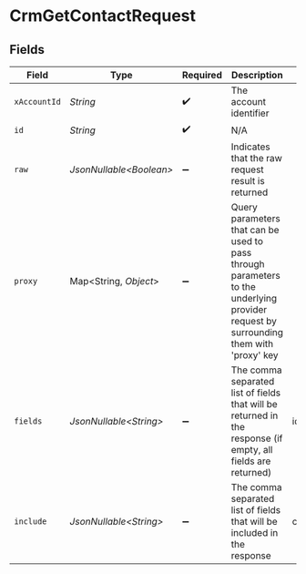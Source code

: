 # CrmGetContactRequest


## Fields

| Field                                                                                                                                                           | Type                                                                                                                                                            | Required                                                                                                                                                        | Description                                                                                                                                                     | Example                                                                                                                                                         |
| --------------------------------------------------------------------------------------------------------------------------------------------------------------- | --------------------------------------------------------------------------------------------------------------------------------------------------------------- | --------------------------------------------------------------------------------------------------------------------------------------------------------------- | --------------------------------------------------------------------------------------------------------------------------------------------------------------- | --------------------------------------------------------------------------------------------------------------------------------------------------------------- |
| `xAccountId`                                                                                                                                                    | *String*                                                                                                                                                        | :heavy_check_mark:                                                                                                                                              | The account identifier                                                                                                                                          |                                                                                                                                                                 |
| `id`                                                                                                                                                            | *String*                                                                                                                                                        | :heavy_check_mark:                                                                                                                                              | N/A                                                                                                                                                             |                                                                                                                                                                 |
| `raw`                                                                                                                                                           | *JsonNullable\<Boolean>*                                                                                                                                        | :heavy_minus_sign:                                                                                                                                              | Indicates that the raw request result is returned                                                                                                               |                                                                                                                                                                 |
| `proxy`                                                                                                                                                         | Map\<String, *Object*>                                                                                                                                          | :heavy_minus_sign:                                                                                                                                              | Query parameters that can be used to pass through parameters to the underlying provider request by surrounding them with 'proxy' key                            |                                                                                                                                                                 |
| `fields`                                                                                                                                                        | *JsonNullable\<String>*                                                                                                                                         | :heavy_minus_sign:                                                                                                                                              | The comma separated list of fields that will be returned in the response (if empty, all fields are returned)                                                    | id,remote_id,first_name,last_name,company_name,emails,phone_numbers,deal_ids,remote_deal_ids,account_ids,remote_account_ids,custom_fields,created_at,updated_at |
| `include`                                                                                                                                                       | *JsonNullable\<String>*                                                                                                                                         | :heavy_minus_sign:                                                                                                                                              | The comma separated list of fields that will be included in the response                                                                                        | custom_fields                                                                                                                                                   |